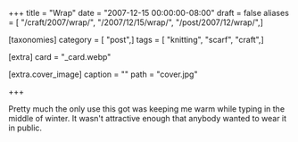 +++
title = "Wrap"
date = "2007-12-15 00:00:00-08:00"
draft = false
aliases = [ "/craft/2007/wrap/", "/2007/12/15/wrap/", "/post/2007/12/wrap/",]

[taxonomies]
category = [ "post",]
tags = [ "knitting", "scarf", "craft",]

[extra]
card = "_card.webp"

[extra.cover_image]
caption = ""
path = "cover.jpg"

+++

Pretty much the only use this got was keeping me warm while typing in the middle
of winter. It wasn't attractive enough that anybody wanted to wear it in public.